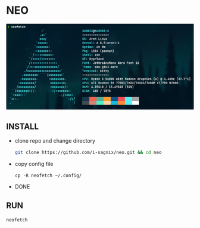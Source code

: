 # NEO

!["Alt text"](neofetch.png)

## INSTALL
* clone repo and change directory
  ```bash
  git clone https://github.com/i-sagnix/neo.git && cd neo
* copy config file
  ```
  cp -R neofetch ~/.config/
* DONE

## RUN
  ```
  neofetch
